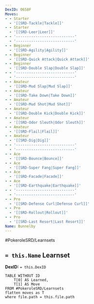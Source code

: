 ```yaml
---
DexID: 0658F
Moves:
- - Starter
  - '[[SRD-Tackle|Tackle]]'
- - Starter
  - '[[SRD-Leer|Leer]]'
- - '---------------------------'
  - '---------------------------'
- - Beginner
  - '[[SRD-Agility|Agility]]'
- - Beginner
  - '[[SRD-Quick Attack|Quick Attack]]'
- - Beginner
  - '[[SRD-Double Slap|Double Slap]]'
- - '---------------------------'
  - '---------------------------'
- - Amateur
  - '[[SRD-Mud Slap|Mud Slap]]'
- - Amateur
  - '[[SRD-Take Down|Take Down]]'
- - Amateur
  - '[[SRD-Mud Shot|Mud Shot]]'
- - Amateur
  - '[[SRD-Double Kick|Double Kick]]'
- - Amateur
  - '[[SRD-Odor Sleuth|Odor Sleuth]]'
- - Amateur
  - '[[SRD-Flail|Flail]]'
- - Amateur
  - '[[SRD-Dig|Dig]]'
- - '---------------------------'
  - '---------------------------'
- - Ace
  - '[[SRD-Bounce|Bounce]]'
- - Ace
  - '[[SRD-Super Fang|Super Fang]]'
- - Ace
  - '[[SRD-Facade|Facade]]'
- - Ace
  - '[[SRD-Earthquake|Earthquake]]'
- - '---------------------------'
  - '---------------------------'
- - Pro
  - '[[SRD-Defense Curl|Defense Curl]]'
- - Pro
  - '[[SRD-Rollout|Rollout]]'
- - Pro
  - '[[SRD-Last Resort|Last Resort]]'
Name: Bunnelby
---
```


#PokeroleSRD/Learnsets

## `= this.Name` Learnset

**DexID:** `= this.DexID`

```dataview
TABLE WITHOUT ID
    T[0] AS Learned,
    T[1] AS Move
FROM #PokeroleSRD/Learnsets
flatten moves as T
where file.path = this.file.path
```
